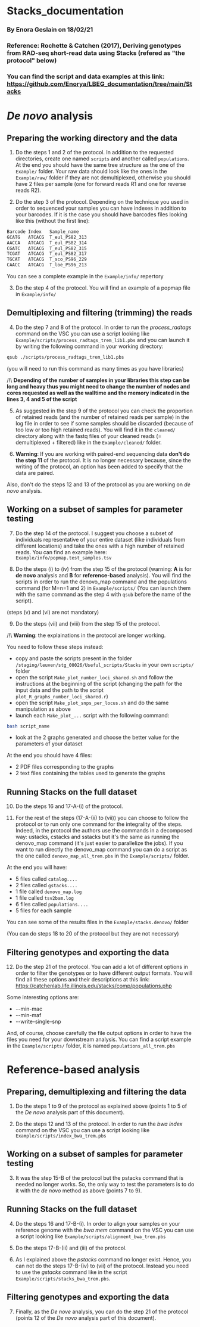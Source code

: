 # Stacks_documentation

### By Enora Geslain on 18/02/21
### Reference: Rochette & Catchen (2017), Deriving genotypes from RAD-seq short-read data using Stacks (refered as **"the protocol"** below)
### You can find the script and data examples at this link: https://github.com/Enorya/LBEG_documentation/tree/main/Stacks

# *De novo* analysis
## Preparing the working directory and the data
1. Do the steps 1 and 2 of the protocol. In addition to the requested directories, create one named ```scripts``` and another called ```populations```. At the end you should have the same tree structure as the one of the ```Example/``` folder. Your raw data should look like the ones in the ```Example/raw/``` folder if they are not demultiplexed, otherwise you should have 2 files per sample (one for forward reads R1 and one for reverse reads R2).

2. Do the step 3 of the protocol. Depending on the technique you used in order to sequenced your samples you can have indexes in addition to your barcodes. If it is the case you should have barcodes files looking like this (without the first line):
```python
Barcode	Index	Sample_name
GCATG	ATCACG	T_eul_PS82_313
AACCA	ATCACG	T_eul_PS82_314
CGATC	ATCACG	T_eul_PS82_315
TCGAT	ATCACG	T_eul_PS82_317
TGCAT	ATCACG	T_sco_PS96_229
CAACC	ATCACG	T_loe_PS96_213
``` 
You can see a complete example in the ```Example/info/``` repertory

3. Do the step 4 of the protocol. You will find an example of a popmap file in ```Example/info/```

## Demultiplexing and filtering (trimming) the reads
4. Do the step 7 and 8 of the protocol. In order to run the *process_radtags* command on the VSC you can use a script looking like ```Example/scripts/process_radtags_trem_lib1.pbs``` and you can launch it by writing the following command in your working directory:

```bash
qsub ./scripts/process_radtags_trem_lib1.pbs
```
(you will need to run this command as many times as you have libraries)

/!\ **Depending of the number of samples in your libraries this step can be long and heavy thus you might need to change the number of nodes and cores requested as well as the walltime and the memory indicated in the lines 3, 4 and 5 of the script**

5. As suggested in the step 9 of the protocol you can check the proportion of retained reads (and the number of retained reads per sample) in the log file in order to see if some samples should be discarded (because of too low or too high retained reads). You will find it in the ```cleaned/``` directory along with the fastq files of your cleaned reads (= demultiplexed + filtered) like in the ```Example/cleaned/``` folder.

6. **Warning**: If you are working with paired-end sequencing data **don't do the step 11** of the protocol. It is no longer necessary because, since the writing of the protocol, an option has been added to specify that the data are paired.

Also, don't do the steps 12 and 13 of the protocol as you are working on *de novo* analysis.

## Working on a subset of samples for parameter testing
7. Do the step 14 of the protocol. I suggest you choose a subset of individuals representative of your entire dataset (like individuals from different locations) and take the ones with a high number of retained reads. You can find an example here: ```Example/info/popmap.test_samples.tsv```

8. Do the steps (i) to (iv) from the step 15 of the protocol (warning: **A** is for **de novo** analysis and **B** for **reference-based** analysis). You will find the scripts in order to run the denovo_map command and the populations command (for M=n=1 and 2) in ```Example/scripts/``` (You can launch them with the same command as the step 4 with ```qsub``` before the name of the script).

(steps (v) and (vi) are not mandatory)

9. Do the steps (vii) and (viii) from the step 15 of the protocol.

/!\ **Warning**: the explainations in the protocol are longer working. 

You need to follow these steps instead:
- copy and paste the scripts present in the folder ```/staging/leuven/stg_00026/Useful_scripts/Stacks``` in your own ```scripts/``` folder
- open the script ```Make_plot_number_loci_shared.sh``` and follow the instructions at the beginning of the script (changing the path for the input data and the path to the script ```plot_R_graphs_number_loci_shared.r```)
- open the script ```Make_plot_snps_per_locus.sh``` and do the same manipulation as above
- launch each ```Make_plot_...``` script with the following command:
```bash
bash script_name
```
- look at the 2 graphs generated and choose the better value for the parameters of your dataset

At the end you should have 4 files:
- 2 PDF files corresponding to the graphs
- 2 text files containing the tables used to generate the graphs

## Running Stacks on the full dataset
10. Do the steps 16 and 17-A-(i) of the protocol.

11. For the rest of the steps (17-A-(ii) to (vii)) you can choose to follow the protocol or to run only one command for the integrality of the steps. Indeed, in the protocol the authors use the commands in a decomposed way: ustacks, cstacks and sstacks but it's the same as running the denovo_map command (it's just easier to parallelize the jobs). If you want to run directly the denovo_map command you can do a script as the one called ```denovo_map_all_trem.pbs``` in the ```Example/scripts/``` folder.

At the end you will have:
- 5 files called ```catalog....```
- 2 files called ```gstacks....```
- 1 file called ```denovo_map.log```
- 1 file called ```tsv2bam.log```
- 6 files called ```populations....```
- 5 files for each sample

You can see some of the results files in the ```Example/stacks.denovo/``` folder

(You can do steps 18 to 20 of the protocol but they are not necessary)

## Filtering genotypes and exporting the data
12. Do the step 21 of the protocol. You can add a lot of different options in order to filter the genotypes or to have different output formats. You will find all these options and their descriptions at this link: https://catchenlab.life.illinois.edu/stacks/comp/populations.php

Some interesting options are:
- --min-mac
- --min-maf
- --write-single-snp

And, of course, choose carefully the file output options in order to have the files you need for your downstream analysis.
You can find a script example in the ```Example/scripts/``` folder, it is named ```populations_all_trem.pbs```

# Reference-based analysis
## Preparing, demultiplexing and filtering the data
1. Do the steps 1 to 9 of the protocol as explained above (points 1 to 5 of the *De novo* analysis part of this document).

2. Do the steps 12 and 13 of the protocol. In order to run the *bwa index* command on the VSC you can use a script looking like ```Example/scripts/index_bwa_trem.pbs```

## Working on a subset of samples for parameter testing
3. It was the step 15-B of the protocol but the pstacks command that is needed no longer works. So, the only way to test the parameters is to do it with the *de novo* method as above (points 7 to 9).

## Running Stacks on the full dataset
4. Do the steps 16 and 17-B-(i). In order to align your samples on your reference genome with the *bwa mem* command on the VSC you can use a script looking like ```Example/scripts/alignment_bwa_trem.pbs```

5. Do the steps 17-B-(ii) and (iii) of the protocol.

6. As I explained above the *pstacks* command no longer exist. Hence, you can not do the steps 17-B-(iv) to (vii) of the protocol. Instead you need to use the *gstacks* command like in the script ```Example/scripts/stacks_bwa_trem.pbs```.

## Filtering genotypes and exporting the data
7. Finally, as the *De nove* analysis, you can do the step 21 of the protocol (points 12 of the *De novo* analysis part of this document).